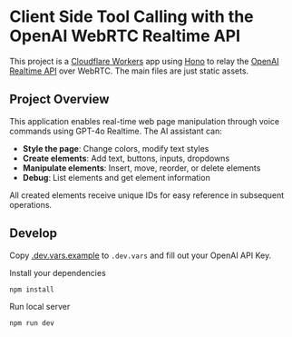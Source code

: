 # Client Side Tool Calling with the OpenAI WebRTC Realtime API

This project is a [Cloudflare Workers](https://developers.cloudflare.com) app using [Hono](https://honojs.dev) to relay the [OpenAI Realtime API](https://platform.openai.com/docs/api-reference/realtime) over WebRTC. The main files are just static assets.

## Project Overview

This application enables real-time web page manipulation through voice commands using GPT-4o Realtime. The AI assistant can:

- **Style the page**: Change colors, modify text styles
- **Create elements**: Add text, buttons, inputs, dropdowns
- **Manipulate elements**: Insert, move, reorder, or delete elements
- **Debug**: List elements and get element information

All created elements receive unique IDs for easy reference in subsequent operations.

## Develop

Copy [.dev.vars.example](./.dev.vars.example) to `.dev.vars` and fill out your OpenAI API Key.

Install your dependencies

```bash
npm install
```

Run local server

```bash
npm run dev
```